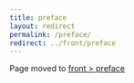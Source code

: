 ```yaml
---
title: preface
layout: redirect
permalink: /preface/
redirect: ../front/preface
---
```


Page moved to [front > preface](/front/preface)
